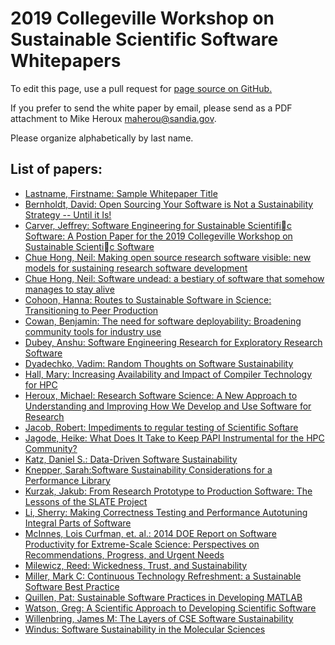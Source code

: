 # 2019 Collegeville Workshop on Sustainable Scientific Software Whitepapers

To edit this page, use a pull request for [page source on GitHub.](https://github.com/Collegeville/CW3S19/edit/master/WorkshopResources/WhitePapers/WhitePaperList.md)

If you prefer to send the white paper by email, please send as a PDF attachment to Mike Heroux <maherou@sandia.gov>.

Please organize alphabetically by last name.

## List of papers:
- [Lastname, Firstname: Sample Whitepaper Title](HerouxMichaelSampleWhitepaper.pdf)
- [Bernholdt, David: Open Sourcing Your Software is Not a Sustainability Strategy -- Until it Is!](bernholdt-open-source-v02.pdf)
- [Carver, Jeffrey: Software Engineering for Sustainable Scientific Software: A Postion Paper for the 2019 Collegeville Workshop on Sustainable Scientic Software](Carver-SoftwareEngineering.pdf)
- [Chue Hong, Neil: Making open source research software visible: new models for sustaining research software development](ChueHongMakingOpenSourceResearchSoftwareVisible.pdf)
- [Chue Hong, Neil: Software undead: a bestiary of software that somehow manages to stay alive](ChueHongSoftwareUndead.pdf)
- [Cohoon, Hanna: Routes to Sustainable Software in Science: Transitioning to Peer Production](CohoonHandoutAOM.pdf)
- [Cowan, Benjamin: The need for software deployability: Broadening community tools for industry use](CowanBenjamin_Deployability.pdf)
- [Dubey, Anshu: Software Engineering Research for Exploratory Research Software](DubeyAnshu_whitepaper.pdf)
- [Dyadechko, Vadim: Random Thoughts on Software Sustainability](vdyadec-CS3S19.pdf)
- [Hall, Mary: Increasing Availability and Impact of Compiler Technology for HPC](HallMaryIncreasingAvailabilityofCompilerTechnologyforHPC.pdf)
- [Heroux, Michael: Research Software Science: A New Approach to Understanding and Improving How We Develop and Use Software for Research](HerouxResearchSoftwareScientist.pdf)
- [Jacob, Robert: Impediments to regular testing of Scientific Softare](JacobTestingCW3S19.pdf)
- [Jagode, Heike: What Does It Take to Keep PAPI Instrumental for the HPC Community?](JagodeHeike_CW3S19_papi.pdf)
- [Katz, Daniel S.: Data-Driven Software Sustainability](KatzDanielS_CW3S19_white_paper.pdf)
- [Knepper, Sarah:Software Sustainability Considerations for a Performance Library](Knepper_Intel_MKL_Software_Sustainability.pdf)
- [Kurzak, Jakub: From Research Prototype to Production Software: The Lessons of the SLATE Project](KurzakJakub_CW3S19_slate.pdf)
- [Li, Sherry: Making Correctness Testing and Performance Autotuning Integral Parts of Software](LiSherry_CWS319_whitepaper.pdf)
- [McInnes, Lois Curfman, et. al.: 2014 DOE Report on Software Productivity for Extreme-Scale Science: Perspectives on Recommendations, Progress, and Urgent Needs](swp4xs-perspectives-2019.pdf)
- [Milewicz, Reed: Wickedness, Trust, and Sustainability](MilewiczWickednessTrustSustainability.pdf)
- [Miller, Mark C: Continuous Technology Refreshment: a Sustainable Software Best Practice](markcmiller86_ctr.md)
- [Quillen, Pat: Sustainable Software Practices in Developing MATLAB](quillenCW3S19.pdf)
- [Watson, Greg: A Scientific Approach to Developing Scientific Software](CW3S19_watson.pdf)
- [Willenbring, James M: The Layers of CSE Software Sustainability](CSEswSustainabilityLayers.pdf)
- [Windus: Software Sustainability in the Molecular Sciences](WindusSustainabilityInMolecularSciences.pdf)
